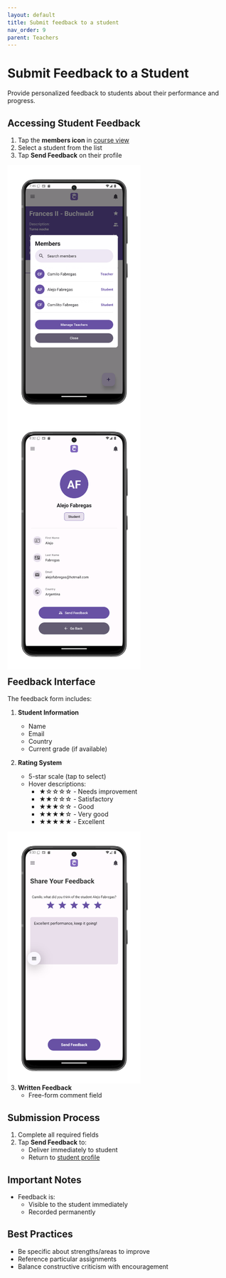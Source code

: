 ```yaml
---
layout: default
title: Submit feedback to a student
nav_order: 9
parent: Teachers
---
```


# Submit Feedback to a Student

Provide personalized feedback to students about their performance and progress.

## Accessing Student Feedback
1. Tap the **members icon** in [course view](/app-manual/teachers/course-view)
2. Select a student from the list
3. Tap **Send Feedback** on their profile


<p style="clear:both;"></p>
<img src="assets/auxiliary.png" alt="Course Members Screen" style="width:300px; float:left; margin-right:15px;"/>
<p style="clear:both;"></p>

<p style="clear:both;"></p>
<img src="assets/feedback-student.png" alt="Student Profile Screen" style="width:300px; float:left; margin-right:15px;"/>
<p style="clear:both;"></p>

## Feedback Interface
The feedback form includes:

1. **Student Information**  
   - Name
   - Email  
   - Country
   - Current grade (if available)

2. **Rating System**  
   - 5-star scale (tap to select)
   - Hover descriptions:
     - ★☆☆☆☆ - Needs improvement
     - ★★☆☆☆ - Satisfactory  
     - ★★★☆☆ - Good
     - ★★★★☆ - Very good
     - ★★★★★ - Excellent

<p style="clear:both;"></p>
<img src="assets/feedback-student-send.png" alt="Feedback Composition Screen" style="width:300px; float:left; margin-right:15px;"/>
<p style="clear:both;"></p>

3. **Written Feedback**  
   - Free-form comment field

## Submission Process
1. Complete all required fields
2. Tap **Send Feedback** to:
   - Deliver immediately to student
   - Return to [student profile](#)

## Important Notes
- Feedback is:
  - Visible to the student immediately
  - Recorded permanently

## Best Practices
- Be specific about strengths/areas to improve
- Reference particular assignments
- Balance constructive criticism with encouragement